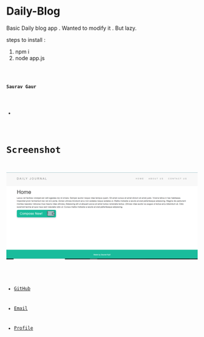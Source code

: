 # Daily-Blog
Basic Daily blog app . Wanted to modify it . But lazy.

steps to install :

1) npm i
2) node app.js

<code>

**Saurav Gaur**

 -


 # Screenshot #


  ![Alt text](Capture.PNG?raw=true "Optional Title")
  
  
- [GitHub](https://github.com/Saurav1by0 "Saurav Gaur")

- [Email](mailto:2014saurav@gmail.com?subject=Hi% "Hi!")

- [Profile](https://www.linkedin.com/in/sauravgaur "Welcome")

</code>

